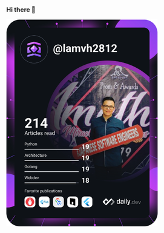 ### Hi there 👋

<a href="https://app.daily.dev/lamvh2812"><img src="https://github.com/VUHAILAM/VUHAILAM/blob/main/devcard.svg" width="400" alt="Vũ Hải Lâm's Dev Card"/></a>
